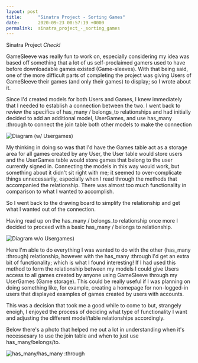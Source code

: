 ```yaml
---
layout: post
title:      "Sinatra Project - Sorting Games"
date:       2020-09-23 00:57:19 +0000
permalink:  sinatra_project_-_sorting_games
---
```



Sinatra Project *Check!* 

GameSleeve was really fun to work on, especially considering my idea was based off something that a lot of us self-proclaimed gamers used to have before downloadable games existed (Game-sleeves). With that being said, one of the more difficult parts of completing the project was giving Users of GameSleeve their games (and only their games) to display; so I wrote about it.

Since I'd created models for both Users and Games, I knew immediately that I needed to establish a connection between the two. I went back to review the specifics of has_many / belongs_to relationships and had initially decided to add an additional model, UserGames, and use has_many :through to connect the join table both other models to make the connection

![Diagram (w/ Usergames)](http://doc-0o-6k-apps-viewer.googleusercontent.com/viewer/secure/pdf/rkpnv4jjeo0ntos6rh2dirfnh978feen/mnig7lf968fadqv17irj63ca88gclbll/1600822350000/drive/03669428428783454625/ACFrOgAXslWZZsOJiCr2Ok90JmOfhv_B0Nkmg7tZrMI8tA2vA4zHwHxdwLqetjvpr7NvGG2aNlP0zUy00MbI-ICHa_tpwEBhAgJ9XwgFu7amjcOSC7V1pjHwn7lu-ffnm-EcjKAIC9IxnpHZwrRp?print=true&nonce=d4enotn7hpaso&user=03669428428783454625&hash=p4spt4d80ifb26q7o8qbqco212kgkt57)

My thinking in doing so was that I'd have the Games table act as a storage area for all games created by any User, the User table would store users and the UserGames table would store games that belong to the user currently signed in. Connecting the models in this way would work, but something about it didn't sit right with me; it seemed to over-complicate things unnecessarily, especially when I read through the methods that accompanied the relationship. There was almost too much functionality in comparison to what I wanted to accomplish.

So I went back to the drawing board to simplify the relationship and get what I wanted out of the connection.

Having read up on the has_many / belongs_to relationship once more I decided to proceed with a basic has_many / belongs to relationship. 

![Diagram w/o Usergames)](http://doc-14-6k-apps-viewer.googleusercontent.com/viewer/secure/pdf/rkpnv4jjeo0ntos6rh2dirfnh978feen/hd0j0gd1eaq72nfqc9qb05mlq824hs33/1600822350000/drive/03669428428783454625/ACFrOgA43FpJc0pXv1fd5U13v57iVUvXkQSbA6kbaLor4UG3jSm5ZzM-nbcr9pMCSQ6xJTeyjArIeZNgPImRqh3U1MzowoFca70E-I1xzta2eFpAJHfPqg0X2Gw8gqxs3LltihVsT2iDDINTWFQk?print=true)

Here I'm able to do everything I was wanted to do with the other (has_many :through) relationship, however with the has_many  :through I'd get an extra bit of functionality; which is what I found interesting! If I had used this method to form the relationship between my models I could give Users access to all games created by anyone using GameSleeve through my UserGames (Game storage). This could be really useful if I was planning on doing something like, for example, creating a homepage for non-logged-in users that displayed examples of games created by users with accounts. 

This was a decision that took me a good while to come to but, strangely enoigh, I enjoyed the process of deciding what type of functionality I want and adjusting the different model/table relationships accordingly. 

Below there's a photo that helped me out a lot in understanding when it's necessesary to use the join table and when to just use has_many/belongs/to.

![has_many/has_many :through](http://i.stack.imgur.com/lr4RB.png)


